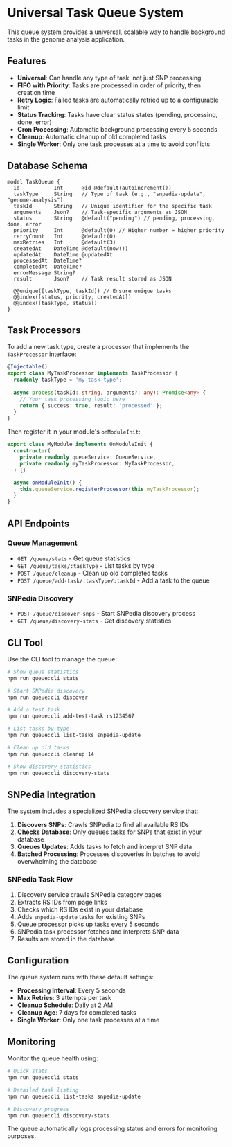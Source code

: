 # Universal Task Queue System

This queue system provides a universal, scalable way to handle background tasks in the genome analysis application.

## Features

- **Universal**: Can handle any type of task, not just SNP processing
- **FIFO with Priority**: Tasks are processed in order of priority, then creation time
- **Retry Logic**: Failed tasks are automatically retried up to a configurable limit
- **Status Tracking**: Tasks have clear status states (pending, processing, done, error)
- **Cron Processing**: Automatic background processing every 5 seconds
- **Cleanup**: Automatic cleanup of old completed tasks
- **Single Worker**: Only one task processes at a time to avoid conflicts

## Database Schema

```prisma
model TaskQueue {
  id           Int      @id @default(autoincrement())
  taskType     String   // Type of task (e.g., "snpedia-update", "genome-analysis")
  taskId       String   // Unique identifier for the specific task
  arguments    Json?    // Task-specific arguments as JSON
  status       String   @default("pending") // pending, processing, done, error
  priority     Int      @default(0) // Higher number = higher priority
  retryCount   Int      @default(0)
  maxRetries   Int      @default(3)
  createdAt    DateTime @default(now())
  updatedAt    DateTime @updatedAt
  processedAt  DateTime?
  completedAt  DateTime?
  errorMessage String?
  result       Json?    // Task result stored as JSON
  
  @@unique([taskType, taskId]) // Ensure unique tasks
  @@index([status, priority, createdAt])
  @@index([taskType, status])
}
```

## Task Processors

To add a new task type, create a processor that implements the `TaskProcessor` interface:

```typescript
@Injectable()
export class MyTaskProcessor implements TaskProcessor {
  readonly taskType = 'my-task-type';
  
  async process(taskId: string, arguments?: any): Promise<any> {
    // Your task processing logic here
    return { success: true, result: 'processed' };
  }
}
```

Then register it in your module's `onModuleInit`:

```typescript
export class MyModule implements OnModuleInit {
  constructor(
    private readonly queueService: QueueService,
    private readonly myTaskProcessor: MyTaskProcessor,
  ) {}

  async onModuleInit() {
    this.queueService.registerProcessor(this.myTaskProcessor);
  }
}
```

## API Endpoints

### Queue Management
- `GET /queue/stats` - Get queue statistics
- `GET /queue/tasks/:taskType` - List tasks by type
- `POST /queue/cleanup` - Clean up old completed tasks
- `POST /queue/add-task/:taskType/:taskId` - Add a task to the queue

### SNPedia Discovery
- `POST /queue/discover-snps` - Start SNPedia discovery process
- `GET /queue/discovery-stats` - Get discovery statistics

## CLI Tool

Use the CLI tool to manage the queue:

```bash
# Show queue statistics
npm run queue:cli stats

# Start SNPedia discovery
npm run queue:cli discover

# Add a test task
npm run queue:cli add-test-task rs1234567

# List tasks by type
npm run queue:cli list-tasks snpedia-update

# Clean up old tasks
npm run queue:cli cleanup 14

# Show discovery statistics
npm run queue:cli discovery-stats
```

## SNPedia Integration

The system includes a specialized SNPedia discovery service that:

1. **Discovers SNPs**: Crawls SNPedia to find all available RS IDs
2. **Checks Database**: Only queues tasks for SNPs that exist in your database
3. **Queues Updates**: Adds tasks to fetch and interpret SNP data
4. **Batched Processing**: Processes discoveries in batches to avoid overwhelming the database

### SNPedia Task Flow

1. Discovery service crawls SNPedia category pages
2. Extracts RS IDs from page links
3. Checks which RS IDs exist in your database
4. Adds `snpedia-update` tasks for existing SNPs
5. Queue processor picks up tasks every 5 seconds
6. SNPedia task processor fetches and interprets SNP data
7. Results are stored in the database

## Configuration

The queue system runs with these default settings:

- **Processing Interval**: Every 5 seconds
- **Max Retries**: 3 attempts per task
- **Cleanup Schedule**: Daily at 2 AM
- **Cleanup Age**: 7 days for completed tasks
- **Single Worker**: Only one task processes at a time

## Monitoring

Monitor the queue health using:

```bash
# Quick stats
npm run queue:cli stats

# Detailed task listing
npm run queue:cli list-tasks snpedia-update

# Discovery progress
npm run queue:cli discovery-stats
```

The queue automatically logs processing status and errors for monitoring purposes.
